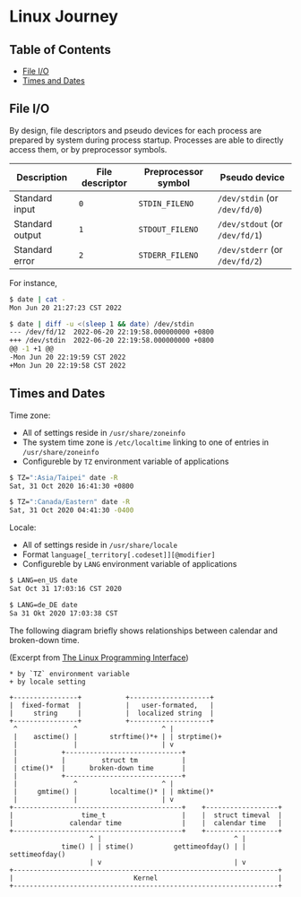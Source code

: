 # Linux Journey

## Table of Contents

- [File I/O](#file-io)
- [Times and Dates](#times-and-dates)

## File I/O

By design, file descriptors and pseudo devices for each process are prepared by system during process startup. Processes are able to directly access them, or by preprocessor symbols.

| Description     | File descriptor | Preprocessor symbol | Pseudo device                  |
|-----------------|-----------------|---------------------|--------------------------------|
| Standard input  | `0`             | `STDIN_FILENO`      | `/dev/stdin` (or `/dev/fd/0`)  |
| Standard output | `1`             | `STDOUT_FILENO`     | `/dev/stdout` (or `/dev/fd/1`) |
| Standard error  | `2`             | `STDERR_FILENO`     | `/dev/stderr` (or `/dev/fd/2`) |

For instance,

```bash
$ date | cat -
Mon Jun 20 21:27:23 CST 2022

$ date | diff -u <(sleep 1 && date) /dev/stdin
--- /dev/fd/12	2022-06-20 22:19:58.000000000 +0800
+++ /dev/stdin	2022-06-20 22:19:58.000000000 +0800
@@ -1 +1 @@
-Mon Jun 20 22:19:59 CST 2022
+Mon Jun 20 22:19:58 CST 2022
```

## Times and Dates

Time zone:
- All of settings reside in `/usr/share/zoneinfo`
- The system time zone is `/etc/localtime` linking to one of entries in `/usr/share/zoneinfo`
- Configureble by `TZ` environment variable of applications

```bash
$ TZ=":Asia/Taipei" date -R
Sat, 31 Oct 2020 16:41:30 +0800

$ TZ=":Canada/Eastern" date -R
Sat, 31 Oct 2020 04:41:30 -0400
```

Locale:
- All of settings reside in `/usr/share/locale`
- Format `language[_territory[.codeset]][@modifier]`
- Configureble by `LANG` environment variable of applications

```bash
$ LANG=en_US date
Sat Oct 31 17:03:16 CST 2020

$ LANG=de_DE date
Sa 31 Okt 2020 17:03:38 CST
```

The following diagram briefly shows relationships between calendar and broken-down time.

(Excerpt from [The Linux Programming Interface](https://man7.org/tlpi/index.html))

```
* by `TZ` environment variable
+ by locale setting

+----------------+           +--------------------+
|  fixed-format  |           |   user-formated,   |
|     string     |           |  localized string  |
+----------------+           +--------------------+
 ^              ^                     ^ |
 |    asctime() |        strftime()*+ | | strptime()+ 
 |              |                     | v
 |           +-----------------------------+
 |           |         struct tm           |
 | ctime()*  |      broken-down time       |
 |           +-----------------------------+
 |              ^                     ^ |
 |     gmtime() |        localtime()* | | mktime()*
 |              |                     | v
+------------------------------------------+    +------------------+
|                 time_t                   |    |  struct timeval  |
|              calendar time               |    |  calendar time   |
+------------------------------------------+    +------------------+
                    ^ |                                 ^ |
             time() | | stime()          gettimeofday() | | settimeofday()
                    | v                                 | v 
+------------------------------------------------------------------+
|                              Kernel                              |
+------------------------------------------------------------------+
```
